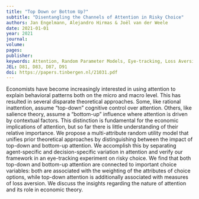 ```yaml
---
title: "Top Down or Bottom Up?"
subtitle: "Disentangling the Channels of Attention in Risky Choice"
authors: Jan Engelmann, Alejandro Hirmas & Joël van der Weele
date: 2021-01-01
year: 2021
journal: 
volume: 
pages: 
publisher: 
keywords: Attention, Random Parameter Models, Eye-tracking, Loss Aversion
JEL: D81, D83, D87, D91
doi: https://papers.tinbergen.nl/21031.pdf
---
```

Economists have become increasingly interested in using attention to explain behavioral patterns both on the micro and macro level. This has resulted in several disparate theoretical approaches. Some, like rational inattention, assume “top-down” cognitive control over attention. Others, like salience theory, assume a “bottom-up” influence where attention is driven by contextual factors. This distinction is fundamental for the economic implications of attention, but so far there is little understanding of their relative importance. We propose a multi-attribute random utility model that unifies prior theoretical approaches by distinguishing between the impact of top-down and bottom-up attention. We accomplish this by separating agent-specific and decision-specific variation in attention and verify our framework in an eye-tracking experiment on risky choice. We find that both top-down and bottom-up attention are connected to important choice variables: both are associated with the weighting of the attributes of choice options, while top-down attention is additionally associated with measures of loss aversion. We discuss the insights regarding the nature of attention and its role in economic theory.

